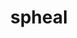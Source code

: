 ---
id: 363
title: spheal
types: [ice,water]
image: https://raw.githubusercontent.com/PokeAPI/sprites/master/sprites/pokemon/363.png
---